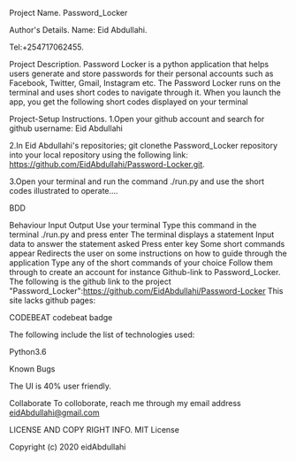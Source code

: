 Project Name.
Password_Locker

Author's Details.
Name: Eid Abdullahi.

Tel:+254717062455.

Project Description.
Password Locker is a python application that helps users generate and store passwords for their personal accounts such as Facebook, Twitter, Gmail, Instagram etc. The Password Locker runs on the terminal and uses short codes to navigate through it. When you launch the app, you get the following short codes displayed on your terminal

Project-Setup Instructions.
1.Open your github account and search for github username: Eid Abdullahi

2.In Eid Abdullahi's repositories; git clonethe Password_Locker repository into your local repository using the following link: https://github.com/EidAbdullahi/Password-Locker.git.

3.Open your terminal and run the command ./run.py and use the short codes illustrated to operate....

BDD

Behaviour	Input	Output
Use your terminal	Type this command in the terminal ./run.py and press enter	The terminal displays a statement
Input data to answer the statement asked	Press enter key	Some short commands appear
Redirects the user on some instructions on how to guide through the application	Type any of the short commands of your choice	Follow them through to create an account for instance
Github-link to Password_Locker.
The following is the github link to the project "Password_Locker":https://github.com/EidAbdullahi/Password-Locker This site lacks github pages:

CODEBEAT
codebeat badge

The following include the list of technologies used:

Python3.6

Known Bugs

The UI is 40% user friendly.

Collaborate
To colloborate, reach me through my email address eidAbdullahi@gmail.com

LICENSE AND COPY RIGHT INFO.
MIT License

Copyright (c) 2020 eidAbdullahi

